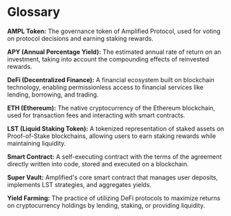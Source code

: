 # Glossary

**AMPL Token:** The governance token of Amplified Protocol, used for voting on protocol decisions and earning staking rewards.

**APY (Annual Percentage Yield):** The estimated annual rate of return on an investment, taking into account the compounding effects of reinvested rewards.

**DeFi (Decentralized Finance):** A financial ecosystem built on blockchain technology, enabling permissionless access to financial services like lending, borrowing, and trading.

**ETH (Ethereum):** The native cryptocurrency of the Ethereum blockchain, used for transaction fees and interacting with smart contracts.

**LST (Liquid Staking Token):** A tokenized representation of staked assets on Proof-of-Stake blockchains, allowing users to earn staking rewards while maintaining liquidity.

**Smart Contract:** A self-executing contract with the terms of the agreement directly written into code, stored and executed on a blockchain.

**Super Vault:** Amplified's core smart contract that manages user deposits, implements LST strategies, and aggregates yields.

**Yield Farming:** The practice of utilizing DeFi protocols to maximize returns on cryptocurrency holdings by lending, staking, or providing liquidity.
